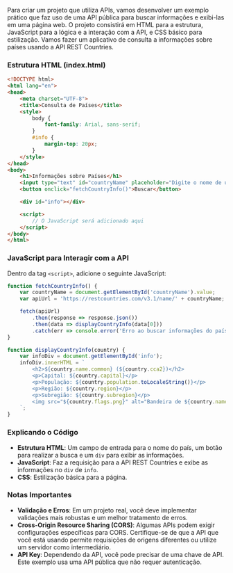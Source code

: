 Para criar um projeto que utiliza APIs, vamos desenvolver um exemplo prático que faz uso de uma API pública para buscar informações e exibi-las em uma página web. O projeto consistirá em HTML para a estrutura, JavaScript para a lógica e a interação com a API, e CSS básico para estilização. Vamos fazer um aplicativo de consulta a informações sobre países usando a API REST Countries.

### Estrutura HTML (index.html)

```html
<!DOCTYPE html>
<html lang="en">
<head>
    <meta charset="UTF-8">
    <title>Consulta de Países</title>
    <style>
        body {
            font-family: Arial, sans-serif;
        }
        #info {
            margin-top: 20px;
        }
    </style>
</head>
<body>
    <h1>Informações sobre Países</h1>
    <input type="text" id="countryName" placeholder="Digite o nome de um país">
    <button onclick="fetchCountryInfo()">Buscar</button>

    <div id="info"></div>

    <script>
        // O JavaScript será adicionado aqui
    </script>
</body>
</html>
```

### JavaScript para Interagir com a API

Dentro da tag `<script>`, adicione o seguinte JavaScript:

```javascript
function fetchCountryInfo() {
    var countryName = document.getElementById('countryName').value;
    var apiUrl = 'https://restcountries.com/v3.1/name/' + countryName;

    fetch(apiUrl)
        .then(response => response.json())
        .then(data => displayCountryInfo(data[0]))
        .catch(err => console.error('Erro ao buscar informações do país:', err));
}

function displayCountryInfo(country) {
    var infoDiv = document.getElementById('info');
    infoDiv.innerHTML = `
        <h2>${country.name.common} (${country.cca2})</h2>
        <p>Capital: ${country.capital}</p>
        <p>População: ${country.population.toLocaleString()}</p>
        <p>Região: ${country.region}</p>
        <p>Subregião: ${country.subregion}</p>
        <img src="${country.flags.png}" alt="Bandeira de ${country.name.common}" style="width: 100px;">
    `;
}
```

### Explicando o Código

- **Estrutura HTML**: Um campo de entrada para o nome do país, um botão para realizar a busca e um `div` para exibir as informações.
- **JavaScript**: Faz a requisição para a API REST Countries e exibe as informações no `div` de `info`.
- **CSS**: Estilização básica para a página.

### Notas Importantes

- **Validação e Erros**: Em um projeto real, você deve implementar validações mais robustas e um melhor tratamento de erros.
- **Cross-Origin Resource Sharing (CORS)**: Algumas APIs podem exigir configurações específicas para CORS. Certifique-se de que a API que você está usando permite requisições de origens diferentes ou utilize um servidor como intermediário.
- **API Key**: Dependendo da API, você pode precisar de uma chave de API. Este exemplo usa uma API pública que não requer autenticação.